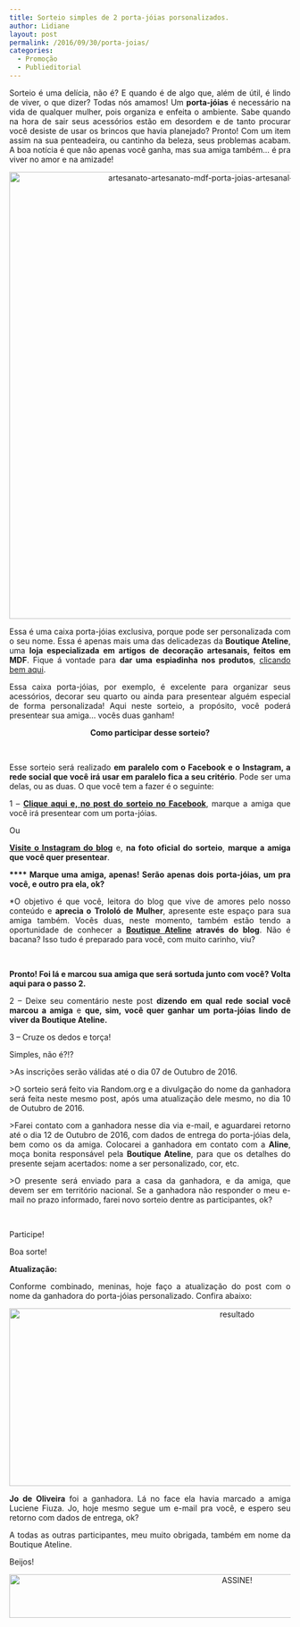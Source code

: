 ```yaml
---
title: Sorteio simples de 2 porta-jóias porsonalizados.
author: Lidiane
layout: post
permalink: /2016/09/30/porta-joias/
categories:
  - Promoção
  - Publieditorial
---
```

<p align="justify">
  Sorteio é uma delícia, não é? E quando é de algo que, além de útil, é lindo de viver, o que dizer? Todas nós amamos! Um <strong>porta-jóias</strong> é necessário na vida de qualquer mulher, pois organiza e enfeita o ambiente. Sabe quando na hora de sair seus acessórios estão em desordem e de tanto procurar você desiste de usar os brincos que havia planejado? Pronto! Com um item assim na sua penteadeira, ou cantinho da beleza, seus problemas acabam. A boa notícia é que não apenas você ganha, mas sua amiga também… é pra viver no amor e na amizade!
</p>

<p align="center">
  <img class="alignnone size-full wp-image-13029" src="https://www.trololodemulher.com.br/2016/09/ARTESANATO-ARTESANATO-MDF-PORTA-JOIAS-ARTESANAL-PORTA-JOIAS-MDF800.jpg" alt="artesanato-artesanato-mdf-porta-joias-artesanal-porta-joias-mdf800" width="800" height="800" />
</p>

<p align="justify">
  Essa é uma caixa porta-jóias exclusiva, porque pode ser personalizada com o seu nome. Essa é apenas mais uma das delicadezas da <strong>Boutique Ateline</strong>, uma <strong>loja especializada em artigos de decoração artesanais, feitos em MDF</strong>. Fique á vontade para <strong>dar uma espiadinha nos produtos</strong>, <a href="http://www.elo7.com.br/boutiqueateline/loja" target="_blank" rel="noopener noreferrer">clicando bem aqui</a>.
</p>

<p align="justify">
  Essa caixa porta-jóias, por exemplo, é excelente para organizar seus acessórios, decorar seu quarto ou ainda para presentear alguém especial de forma personalizada! Aqui neste sorteio, a propósito, você poderá presentear sua amiga… vocês duas ganham!
</p>

<p align="center">
  <strong>Como participar desse sorteio?</strong>
</p>

&nbsp;

<p style="text-align: justify;">
  Esse sorteio será realizado <strong>em paralelo com o Facebook e o Instagram, a rede social que você irá usar em paralelo fica a seu critério</strong>. Pode ser uma delas, ou as duas. O que você tem a fazer é o seguinte:
</p>

<p style="text-align: justify;">
  1 – <a href="https://www.facebook.com/TrololoMulher/photos/a.301419516712695.1073741828.252977281556919/587490101438967/?type=3&theater" target="_blank" rel="noopener noreferrer"><strong>Clique aqui e, no post do sorteio no Facebook</strong></a>, marque a amiga que você irá presentear com um porta-jóias.
</p>

<p style="text-align: justify;">
  Ou
</p>

<p style="text-align: justify;">
  <a href="https://www.instagram.com/trololodemulher/" target="_blank" rel="noopener noreferrer"><strong>Visite o Instagram do blog</strong></a> e, <strong>na foto oficial do sorteio</strong>, <strong>marque a amiga que você quer presentear</strong>.
</p>

<p style="text-align: justify;">
  <strong>**** Marque uma amiga, apenas! Serão apenas dois porta-jóias, um pra você, e outro pra ela, ok?</strong>
</p>

<p style="text-align: justify;">
  *O objetivo é que você, leitora do blog que vive de amores pelo nosso conteúdo e <strong>aprecia o</strong> <strong>Trololó de Mulher</strong>, apresente este espaço para sua amiga também. Vocês duas, neste momento, também estão tendo a oportunidade de conhecer a <strong><a href="http://www.elo7.com.br/boutiqueateline/loja" target="_blank" rel="noopener noreferrer">Boutique Ateline</a> através do blog</strong>. Não é bacana? Isso tudo é preparado para você, com muito carinho, viu?
</p>

&nbsp;

<p style="text-align: justify;">
  <strong>Pronto! Foi lá e marcou sua amiga que será sortuda junto com você? Volta aqui para o passo 2.</strong>
</p>

<p style="text-align: justify;">
  2 – Deixe seu comentário neste post <strong>dizendo em qual rede social você marcou a amiga</strong> e <strong>que, sim, você quer ganhar um porta-jóias lindo de viver da Boutique Ateline.</strong>
</p>

<p style="text-align: justify;">
  3 – Cruze os dedos e torça!
</p>

<p style="text-align: justify;">
  Simples, não é?!?
</p>

<p style="text-align: justify;">
  >As inscrições serão válidas até o dia 07 de Outubro de 2016.
</p>

<p style="text-align: justify;">
  >O sorteio será feito via Random.org e a divulgação do nome da ganhadora será feita neste mesmo post, após uma atualização dele mesmo, no dia 10 de Outubro de 2016.
</p>

<p style="text-align: justify;">
  >Farei contato com a ganhadora nesse dia via e-mail, e aguardarei retorno até o dia 12 de Outubro de 2016, com dados de entrega do porta-jóias dela, bem como os da amiga. Colocarei a ganhadora em contato com a <strong>Aline</strong>, moça bonita responsável pela <strong>Boutique Ateline</strong>, para que os detalhes do presente sejam acertados: nome a ser personalizado, cor, etc.
</p>

<p style="text-align: justify;">
  >O presente será enviado para a casa da ganhadora, e da amiga, que devem ser em território nacional. Se a ganhadora não responder o meu e-mail no prazo informado, farei novo sorteio dentre as participantes, ok?
</p>

&nbsp;

Participe!

Boa sorte!

<p align="justify">
  <strong>Atualização:</strong>
</p>

<p align="justify">
  Conforme combinado, meninas, hoje faço a atualização do post com o nome da ganhadora do porta-jóias personalizado. Confira abaixo:
</p>

<p align="center">
  <img class="alignnone size-full wp-image-13080" src="https://www.trololodemulher.com.br/2016/10/Resultado.jpg" alt="resultado" width="800" height="318" />
</p>

<p align="justify">
  <strong>Jo de Oliveira</strong> foi a ganhadora. Lá no face ela havia marcado a amiga Luciene Fiuza. Jo, hoje mesmo segue um e-mail pra você, e espero seu retorno com dados de entrega, ok?
</p>

<p align="justify">
  A todas as outras participantes, meu muito obrigada, também em nome da Boutique Ateline.
</p>

<p align="justify">
  Beijos!
</p>

<p align="center">
  <a href="http://feedburner.google.com/fb/a/mailverify?uri=blogBichaFemea&loc=en_US" target="_blank" rel="noopener noreferrer"><img class="alignnone size-full wp-image-10439" src="https://www.trololodemulher.com.br/2014/09/ASSINE.png" alt="ASSINE!" width="800" height="78" /></a>
</p>